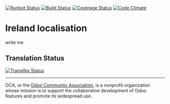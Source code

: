 [![Runbot Status](https://runbot.odoo-community.org/runbot/badge/flat/201/10.0.svg)](https://runbot.odoo-community.org/runbot/repo/github-com-oca-l10n-ireland-201)
[![Build Status](https://travis-ci.org/OCA/l10n-ireland.svg?branch=10.0)](https://travis-ci.org/OCA/l10n-ireland)
[![Coverage Status](https://coveralls.io/repos/OCA/l10n-ireland/badge.svg?branch=10.0&service=github)](https://coveralls.io/github/OCA/l10n-ireland?branch=10.0)
[![Code Climate](https://codeclimate.com/github/OCA/l10n-ireland/badges/gpa.svg)](https://codeclimate.com/github/OCA/l10n-ireland)

# Ireland localisation

write me

[//]: # (addons)
[//]: # (end addons)

Translation Status
------------------
[![Transifex Status](https://www.transifex.com/projects/p/OCA-l10n-ireland-10-0/chart/image_png)](https://www.transifex.com/projects/p/OCA-l10n-ireland-10-0)

----

OCA, or the [Odoo Community Association](http://odoo-community.org/), is a nonprofit organization whose
mission is to support the collaborative development of Odoo features and
promote its widespread use.
